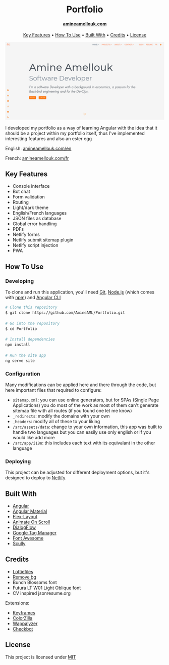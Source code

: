 <h1 align="center">
  <br>
  Portfolio
  <br>
</h1>

<h4 align="center"><a href="https://www.amineamellouk.com" target="_blank">amineamellouk.com</a></h4>

<p align="center">
  <a href="#key-features">Key Features</a> •
  <a href="#how-to-use">How To Use</a> •
  <a href="#built-with">Built With</a> •
  <a href="#credits">Credits</a> •
  <a href="#license">License</a>
</p>

![screenshot](thumbnail_of_portfolio.png)

<p>
I developed my portfolio as a way of learning Angular with the idea that it should be a project within my portfolio itself, thus I've implemented interesting features and also an ester egg

English: <a href="https://www.amineamellouk.com/en" target="_blank">amineamellouk.com/en</a>

French: <a href="https://www.amineamellouk.com/fr" target="_blank">amineamellouk.com/fr</a>
</p>

## Key Features
* Console interface
* Bot chat
* Form validation
* Routing
* Light/dark theme
* English/French languages
* JSON files as database
* Global error handling
* PDFs
* Netlify forms
* Netlify submit sitemap plugin
* Netlify script injection
* PWA

## How To Use

### Developing

To clone and run this application, you'll need [Git](https://www.git-scm.com), [Node.js](https://www.nodejs.org/en/download) (which comes with [npm](https://www.npmjs.com)) and [Angular CLI](https://cli.angular.io)

```bash
# Clone this repository
$ git clone https://github.com/AmineAML/Portfolio.git

# Go into the repository
$ cd Portfolio

# Install dependencies
npm install

# Run the site app
ng serve site
```

### Configuration

Many modifications can be applied here and there through the code, but here important files that required to configure:
* `sitemap.xml`: you can use online generators, but for SPAs (Single Page Applications) you do most of the work as most of them can't generate sitemap file with all routes (if you found one let me know)
* `_redirects`: modify the domains with your own
* `_headers`: modify all of these to your liking
* `/src/assets/data`: change to your own information, this app was built to handle two languages but you can easily use only english or if you would like add more
* `/src/app/i18n`: this includes each text with its equivalant in the other language

### Deploying

This project can be adjusted for different deployment options, but it's designed to deploy to [Netlify](https://www.netlify.com)

## Built With

- [Angular](https://angular.io/)
- [Angular Material](https://material.angular.io/)
- [Flex-Layout](https://github.com/angular/flex-layout)
- [Animate On Scroll](https://github.com/michalsnik/aos)
- [DialogFlow](https://cloud.google.com/dialogflow)
- [Google Tag Manager](https://developers.google.com/tag-manager)
- [Font Awesome](https://fontawesome.com/)
- [Scully](https://github.com/scullyio/scully)

## Credits

- [Lottiefiles](https://lottiefiles.com/)
- [Remove bg](https://www.remove.bg/)
- Bunch Blossoms font
- Futura LT W01 Light Oblique font
- CV inspired jsonresume.org

Extensions:
- [Keyframes](https://keyframes.app/)
- [ColorZilla](https://www.colorzilla.com/chrome/)
- [Wappalyzer](https://www.wappalyzer.com/)
- [Checkbot](https://www.checkbot.io/)

## License
This project is licensed under [MIT](https://github.com/AmineAML/Portfolio/blob/main/LICENSE)
